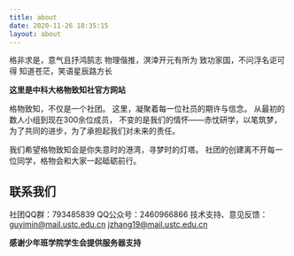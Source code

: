 ```yaml
---
title: about
date: 2020-11-26 18:35:15
layout: about
---
```


格非求是，意气且抒鸿鹄志
物理偕推，溟涬开元有所为
致功家国，不问浮名讵可得
知道苍茫，笑语星辰路方长

**这里是中科大格物致知社官方网站**

格物致知，不仅是一个社团。
这里，凝聚着每一位社员的期许与信念。
从最初的数人小组到现在300余位成员，
不变的是我们的情怀——赤忱研学，以笔筑梦，
为了共同的进步，为了承担起我们对未来的责任。

我们希望格物致知会是你失意时的港湾，寻梦时的灯塔。
社团的创建离不开每一位同学，格物会和大家一起砥砺前行。

## 联系我们
社团QQ群：793485839
QQ公众号：2460966866
技术支持、意见反馈：
guyimin@mail.ustc.edu.cn
jzhang19@mail.ustc.edu.cn

**感谢少年班学院学生会提供服务器支持**
